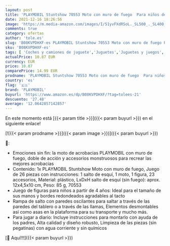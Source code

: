 ```yaml
---
layout: post
title: 'PLAYMOBIL Stuntshow 70553 Moto con muro de fuego  Para niños de 4 a 10 años'
date: 2021-12-16 18:26:56
image: 'https://m.media-amazon.com/images/I/51yvFXdRSoL._SL500_._SL400_.jpg'
comments: true
category: ofertas
author: 'tole.es'
slug: 'B08KVPDHXF-es PLAYMOBIL Stuntshow 70553 Moto con muro de fuego Para...'
sku: 'B08KVPDHXF-es'
tags: [ 'Coches y camiones de juguete','Juguetes','Juguetes y juegos','Motocicletas de juguete para niños','Vehículos de juguete para niños','playmobil', ]
actualPrice: 10.87 EUR
currency: EUR
price: 10.87
comparePrice: 14.99 EUR
prodname: 'PLAYMOBIL Stuntshow 70553 Moto con muro de fuego  Para niños de 4 a 10 años'
country: 'es'
flag: '🇪🇸'
brand: 'PLAYMOBIL'
buyurl: 'https://www.amazon.es/dp/B08KVPDHXF/?tag=tolees-21'
descuento: '27.48'
average: '12.0642857142857'
---
```


En este momento está [{{< param title >}}]({{< param buyurl >}}) en el siguiente enlace!

[![{{< param prodname >}}]({{< param image >}})]({{< param buyurl >}})

🔎:

- Emociones sin fin: la moto de acrobacias PLAYMOBIL con muro de fuego, doble de acción y accesorios monstruosos para recrear las mejores acrobacias
- Contenido: 1x PLAYMOBIL Stuntshow Moto con muro de fuego, Juego de 26 piezas con instrucciones: 1 salto de esquí, 1 moto, 1 figura, 23 accesorios, Material: plástico, LxDxH salto de esquí (sin fuego): aprox. 12x4,5x10 cm, Peso: 85 g, 70553
- Juego de figuras para niños a partir de 4 años: Ideal para el tamaño de sus manos y bordes redondeados agradables al tacto
- Rampa de salto con paredes oscilantes para saltar a través de las paredes del tablero o a través de las llamas, Elementos desmontables así como asas en la plataforma para su transporte y mucho más.
- Para jugar a diario: Incluye instrucciones para montarlo con ayuda de los padres, Alta calidad y diseño robusto, Limpieza de las piezas (sin pegatinas) con agua corriente y sin químicos

[🛒 Aquí!!!]({{< param buyurl >}})
